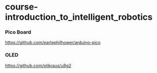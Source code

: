 # course-introduction_to_intelligent_robotics

### Pico Board
https://github.com/earlephilhower/arduino-pico

### OLED
https://github.com/olikraus/u8g2
